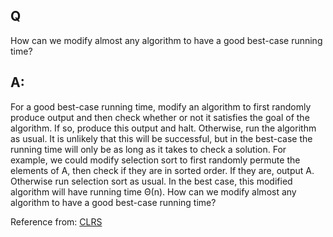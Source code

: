 ## Q
How can we modify almost any algorithm to have a good best-case running time?
## A:
For a good best-case running time, modify an algorithm to first randomly
produce output and then check whether or not it satisfies the goal of the algorithm.
If so, produce this output and halt. Otherwise, run the algorithm as
usual. It is unlikely that this will be successful, but in the best-case the running
time will only be as long as it takes to check a solution. For example, we could
modify selection sort to first randomly permute the elements of A, then check if
they are in sorted order. If they are, output A. Otherwise run selection sort as
usual. In the best case, this modified algorithm will have running time Θ(n).
How can we modify almost any algorithm to have a good best-case running time?

Reference from: [CLRS](http://sites.math.rutgers.edu/~ajl213/CLRS/CLRS.html)
